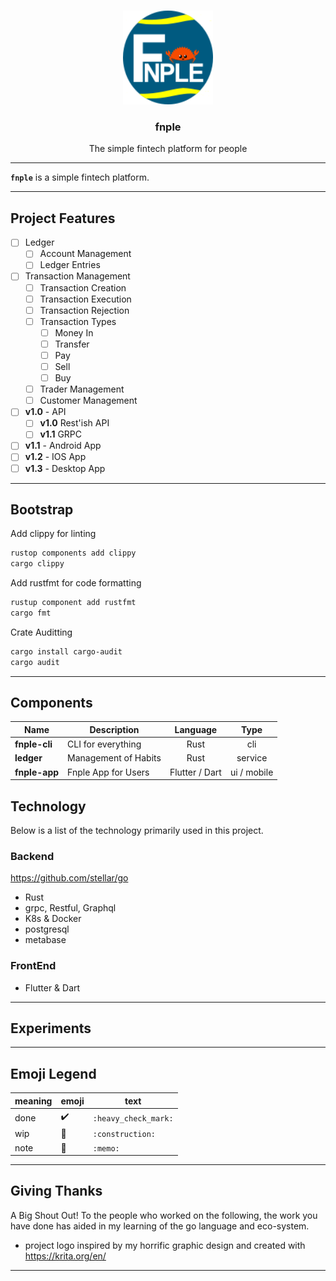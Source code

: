 #
<p align="center">
  <img alt="" src="assets/logo.png" height="150" />
  <h3 align="center">fnple</h3>
  <p align="center">The simple fintech platform for people</p>
</p>

---

**`fnple`** is a simple fintech platform.

---

## Project Features
- [ ] Ledger
  - [ ] Account Management
  - [ ] Ledger Entries
- [ ] Transaction Management
  - [ ] Transaction Creation
  - [ ] Transaction Execution
  - [ ] Transaction Rejection
  - [ ] Transaction Types
    - [ ] Money In
    - [ ] Transfer
    - [ ] Pay
    - [ ] Sell
    - [ ] Buy
  - [ ] Trader Management
  - [ ] Customer Management
- [ ] **v1.0** - API
  - [ ] **v1.0** Rest'ish API
  - [ ] **v1.1** GRPC
- [ ] **v1.1** - Android App
- [ ] **v1.2** - IOS App
- [ ] **v1.3** - Desktop App
---
## Bootstrap
Add clippy for linting
```bash
rustop components add clippy
cargo clippy
```

Add rustfmt for code formatting
```bash
rustup component add rustfmt
cargo fmt
```

Crate Auditting
```bash
cargo install cargo-audit
cargo audit
```
---
## Components

| Name          | Description          |    Language    |    Type     |
| ------------- | -------------------- | :------------: | :---------: |
| **fnple-cli** | CLI for everything   |       Rust       |     cli     |
| **ledger**     | Management of Habits |       Rust       |   service   |
| **fnple-app** | Fnple App for Users  | Flutter / Dart | ui / mobile |

## Technology

Below is a list of the technology primarily used in this project.

### Backend

https://github.com/stellar/go

- Rust
- grpc, Restful, Graphql
- K8s & Docker
- postgresql
- metabase

### FrontEnd

- Flutter & Dart

---
## Experiments

---

## Emoji Legend

| meaning | emoji              | text                 |
| ------- | ------------------ | -------------------- |
| done    | :heavy_check_mark: | `:heavy_check_mark:` |
| wip     | :construction:     | `:construction:`     |
| note    | :memo:             | `:memo:`             |

---
## Giving Thanks

A Big Shout Out! To the people who worked on the following, the work you have done has aided in my learning of the go language and eco-system.

- project logo inspired by my horrific graphic design and created with <https://krita.org/en/>

---
